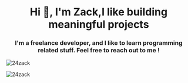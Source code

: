 <h1 align="center">Hi 👋, I'm Zack,I like building meaningful projects</h1>


<h3 align="center">I'm a freelance developer, and I like to learn programming related stuff. Feel free to reach out to me !</h3>



<p><img align="center" src="https://github-readme-stats.vercel.app/api/top-langs?username=24zack&show_icons=true&locale=en&layout=compact" alt="24zack" /></p>





<p><img align="center" src="https://github-readme-streak-stats.herokuapp.com/?user=24zack&" alt="24zack" /></p>
